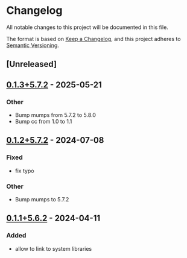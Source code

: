 # Changelog
All notable changes to this project will be documented in this file.

The format is based on [Keep a Changelog](https://keepachangelog.com/en/1.0.0/),
and this project adheres to [Semantic Versioning](https://semver.org/spec/v2.0.0.html).

## [Unreleased]

## [0.1.3+5.7.2](https://github.com/Maroon502/mumps-src/compare/v0.1.2+5.7.2...v0.1.3+5.7.2) - 2025-05-21

### Other

- Bump mumps from 5.7.2 to 5.8.0
- Bump cc from 1.0 to 1.1

## [0.1.2+5.7.2](https://github.com/Maroon502/mumps-src/compare/v0.1.1+5.6.2...v0.1.2+5.7.2) - 2024-07-08

### Fixed
- fix typo

### Other
- Bump mumps to 5.7.2

## [0.1.1+5.6.2](https://github.com/Maroon502/mumps-src/compare/v0.1.0+5.6.2...v0.1.1+5.6.2) - 2024-04-11

### Added
- allow to link to system libraries
